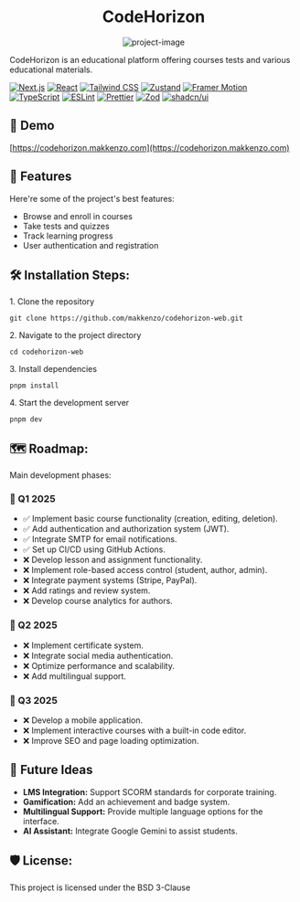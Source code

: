 <h1 align="center" id="title">CodeHorizon</h1>

<p align="center"><img src="https://socialify.git.ci/makkenzo/codehorizon-web/image?custom_description=An+educational+platform+offering+courses%2C+tests%2C+and+other+learning+materials.&amp;description=1&amp;font=Raleway&amp;forks=1&amp;issues=1&amp;language=1&amp;name=1&amp;owner=1&amp;pattern=Brick+Wall&amp;stargazers=1&amp;theme=Light" alt="project-image"></p>

<p id="description">CodeHorizon is an educational platform offering courses tests and various educational materials.</p>

[![Next.js](https://img.shields.io/badge/Next.js-000000?style=for-the-badge&logo=nextdotjs&logoColor=white)](https://nextjs.org/)
[![React](https://img.shields.io/badge/React-20232A?style=for-the-badge&logo=react&logoColor=61DAFB)](https://react.dev/)
[![Tailwind CSS](https://img.shields.io/badge/Tailwind_CSS-38B2AC?style=for-the-badge&logo=tailwind-css&logoColor=white)](https://tailwindcss.com/)
[![Zustand](https://img.shields.io/badge/Zustand-000000?style=for-the-badge&logo=zustand&logoColor=white)](https://zustand-demo.pmnd.rs/)
[![Framer Motion](https://img.shields.io/badge/Framer_Motion-0055FF?style=for-the-badge&logo=framer&logoColor=white)](https://www.framer.com/motion/)
[![TypeScript](https://img.shields.io/badge/TypeScript-3178C6?style=for-the-badge&logo=typescript&logoColor=white)](https://www.typescriptlang.org/)
[![ESLint](https://img.shields.io/badge/ESLint-4B32C3?style=for-the-badge&logo=eslint&logoColor=white)](https://eslint.org/)
[![Prettier](https://img.shields.io/badge/Prettier-F7B93E?style=for-the-badge&logo=prettier&logoColor=white)](https://prettier.io/)
[![Zod](https://img.shields.io/badge/Zod-3B82F6?style=for-the-badge&logo=typescript&logoColor=white)](https://zod.dev/)
[![shadcn/ui](https://img.shields.io/badge/shadcn/ui-000000?style=for-the-badge&logo=shadcn&logoColor=white)](https://ui.shadcn.com/)

<h2>🚀 Demo</h2>

[https://codehorizon.makkenzo.com](https://codehorizon.makkenzo.com)

<h2>🧐 Features</h2>

Here're some of the project's best features:

- Browse and enroll in courses
- Take tests and quizzes
- Track learning progress
- User authentication and registration

<h2>🛠️ Installation Steps:</h2>

<p>1. Clone the repository</p>

```
git clone https://github.com/makkenzo/codehorizon-web.git
```

<p>2. Navigate to the project directory</p>

```
cd codehorizon-web
```

<p>3. Install dependencies</p>

```
pnpm install
```

<p>4. Start the development server</p>

```
pnpm dev
```

<h2>🗺️ Roadmap:</h2>

<p>Main development phases:</p>

<h3>📅 Q1 2025</h3>
<ul>
    <li>✅ Implement basic course functionality (creation, editing, deletion).</li>
    <li>✅ Add authentication and authorization system (JWT).</li>
    <li>✅ Integrate SMTP for email notifications.</li>
    <li>✅ Set up CI/CD using GitHub Actions.</li>
    <li>❌ Develop lesson and assignment functionality.</li>
    <li>❌ Implement role-based access control (student, author, admin).</li>
    <li>❌ Integrate payment systems (Stripe, PayPal).</li>
    <li>❌ Add ratings and review system.</li>
    <li>❌ Develop course analytics for authors.</li>
</ul>

<h3>📅 Q2 2025</h3>
<ul>
    <li>❌ Implement certificate system.</li>
    <li>❌ Integrate social media authentication.</li>
    <li>❌ Optimize performance and scalability.</li>
    <li>❌ Add multilingual support.</li>
</ul>

<h3>📅 Q3 2025</h3>
<ul>
    <li>❌ Develop a mobile application.</li>
    <li>❌ Implement interactive courses with a built-in code editor.</li>
    <li>❌ Improve SEO and page loading optimization.</li>
</ul>

<h2>🔮 Future Ideas</h2>
<ul>
    <li><strong>LMS Integration:</strong> Support SCORM standards for corporate training.</li>
    <li><strong>Gamification:</strong> Add an achievement and badge system.</li>
    <li><strong>Multilingual Support:</strong> Provide multiple language options for the interface.</li>
    <li><strong>AI Assistant:</strong> Integrate Google Gemini to assist students.</li>
</ul>

<h2>🛡️ License:</h2>

This project is licensed under the BSD 3-Clause
